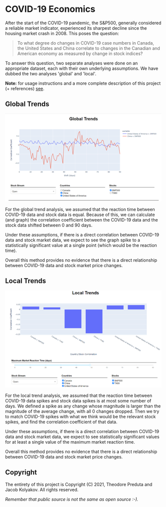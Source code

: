 # COVID-19 Economics

After the start of the COVID-19 pandemic, the S&P500, generally considered a reliable market indicator, experienced its sharpest decline since the housing market crash in 2008.
This poses the question:

> To what degree do changes in COVID-19 case numbers in Canada, the United States and China correlate to changes in the Canadian and American economy as measured by change in stock indices?

To answer this question, two separate analyses were done on an appropriate dataset, each with their own underlying assumptions.
We have dubbed the two analyses 'global' and 'local'.

**Note:** for usage instructions and a more complete description of this project (+ references) [see](project_report.pdf).

## Global Trends

![](global.png)

For the global trend analysis, we assumed that the reaction time between COVID-19 data and stock data is equal.
Because of this, we can calculate (and graph) the correlation coefficient between the COVID-19 data and the stock data shifted between 0 and 90 days.

Under these assumptions, if there is a direct correlation between COVID-19 data and stock market data, we expect to see the graph spike to a statistically significant value at a single point (which would be the reaction time).

Overall this method provides no evidence that there is a direct relationship between COVID-19 data and stock market price changes.

## Local Trends

![](local.png)

For the local trend analysis, we assumed that the reaction time between COVID-19 data spikes and stock data spikes is at most some number of days.
We defined a spike as any change whose magnitude is larger than the magnitude of the average change, with all 0 changes dropped.
Then we try to match COVID-19 spikes with what we think would be the relevant stock spikes, and find the correlation coefficient of that data.

Under these assumptions, if there is a direct correlation between COVID-19 data and stock market data, we expect to see statistically significant values for at least a single value of the maximum market reaction time.

Overall this method provides no evidence that there is a direct relationship between COVID-19 data and stock market price changes.

## Copyright

The entirety of this project is Copyright (C) 2021, Theodore Preduta and Jacob Kolyakov.
All rights reserved.

*Remember that public source is not the same as open source :-).*
